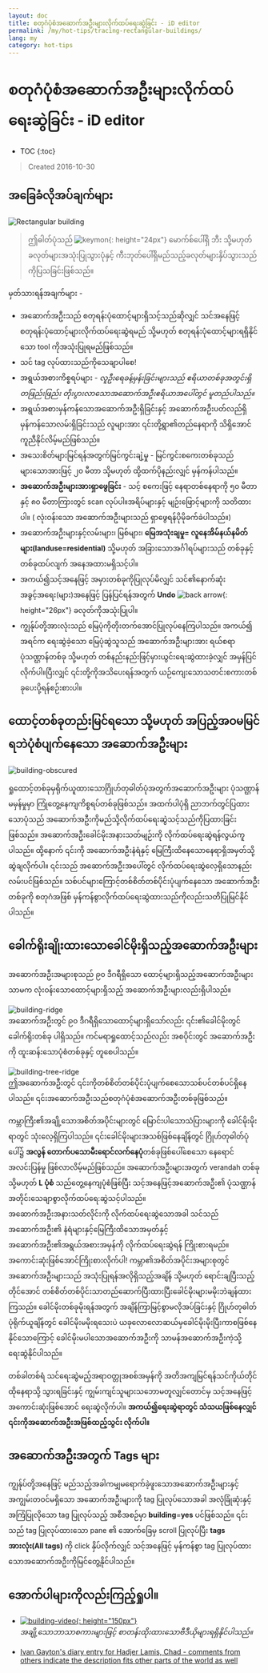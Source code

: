 ```yaml
---
layout: doc
title: စတုဂံပုံစံအဆောက်အဦးများလိုက်ထပ်ရေးဆွဲခြင်း - iD editor
permalink: /my/hot-tips/tracing-rectangular-buildings/
lang: my
category: hot-tips
---
```


စတုဂံပုံစံအဆောက်အဦးများလိုက်ထပ်ရေးဆွဲခြင်း - iD editor
============

- TOC
{:toc}

> Created 2016-10-30  

အခြေခံလိုအပ်ချက်များ
----------

![Rectangular building][]  

> ဤဓါတ်ပုံသည် ![keymon]{: height="24px"} မောက်စ်ပေါ်ရှိ ဘီး သို့မဟုတ် ခလုတ်များအသုံးပြုသွားပုံနှင့် ကီးဘုတ်ပေါ်ရှိမည်သည့်ခလုတ်များနှိပ်သွားသည်ကိုပြသခြင်းဖြစ်သည်။  

မှတ်သားရန်အချက်များ -  

- အဆောက်အဦးသည် စတုရန်းပုံထောင့်များရှိသင့်သည်ဆိုလျှင် သင်အနေဖြင့် စတုရန်းပုံထောင့်များလိုက်ထပ်ရေးဆွဲရမည် သို့မဟုတ် စတုရန်းပုံထောင့်များရရှိနိုင်သော tool ကိုအသုံးပြုရမည်ဖြစ်သည်။  
- သင် tag လုပ်ထားသည်ကိုသေချာပါစေ!  
- အရွယ်အစားကိစ္စရပ်များ - *လူဦးရေခန့်မှန်းခြင်းများသည် ဧရိယာတစ်ခုအတွင်းရှိ တဖြည်းဖြည်း တိုးပွားလာသောအဆောက်အဦးဧရိယာအပေါ်တွင် မူတည်ပါသည်။*  
- အရွယ်အစားမှန်ကန်သောအဆောက်အဦးရှိခြင်းနှင့် အဆောက်အဦးပတ်လည်ရှိ မှန်ကန်သောလမ်းရှိခြင်းသည် လူများအား ၎င်းတို့ရွာ၏တည်နေရာကို သိရှိအောင် ကူညီနိုင်လိမ့်မည်ဖြစ်သည်။  
- အသေးစိတ်များမြင်ရန်အတွက်မြင်ကွင်းချဲ့မှု - မြင်ကွင်းစကေးတစ်ခုသည် များသောအားဖြင့် ၂၀ မီတာ သို့မဟုတ် ထို့ထက်ပိုနည်းလျှင် မှန်ကန်ပါသည်။  
- **အဆောက်အဦးများအားရှာဖွေခြင်း** - သင့် စကေးဖြင့် နေရာတစ်နေရာကို ၅၀ မီတာနှင့် ၈၀ မီတာကြားတွင် scan လုပ်ပါ။အရိပ်များနှင့် မျဉ်းဖြောင့်များကို သတိထားပါ။ ( လုံးဝန်းသော အဆောက်အဦးများသည် ရှာဖွေရန်ပိုမိုခက်ခဲပါသည်။)  
- အဆောက်အဦးများနှင့်လမ်းများ၊ မြစ်များ၊ **မြေအသုံးချမှု= လူနေအိမ်နယ်နမိတ်များ(landuse=residential)** သို့မဟုတ် အခြားသောအင်္ဂါရပ်များသည် တစ်ခုနှင့်တစ်ခုထပ်လျက် အနေအထားမရှိသင့်ပါ။  
- အကယ်၍သင့်အနေဖြင့် အမှားတစ်ခုကိုပြုလုပ်မိလျှင် သင်၏နောက်ဆုံးအခွင့်အရေး(များ)အနေဖြင့် ပြန်ပြင်ရန်အတွက် **Undo** ![back arrow]{: height="26px"} ခလုတ်ကိုအသုံးပြုပါ။  
- ကျွန်ုပ်တို့အားလုံးသည် မြေပုံကိုတိုးတက်အောင်ပြုလုပ်နေကြပါသည်။ အကယ်၍ အရင်က ရေးဆွဲခဲ့သော မြေပုံဆွဲသူသည် အဆောက်အဦးများအား ရယ်စရာပုံသဏ္ဌာန်တစ်ခု သို့မဟုတ် တစ်နည်းနည်းဖြင့်မှားယွင်းရေးဆွဲထားခဲ့လျှင် အမှန်ပြင်လိုက်ပါ။ပြီးလျှင် ၎င်းတို့ကိုအသိပေးရန်အတွက် ယဉ်ကျေးသောသတင်းစကားတစ်ခုပေးပို့ရန်စဉ်းစားပါ။  

ထောင့်တစ်ခုတည်းမြင်ရသော သို့မဟုတ် အပြည့်အဝမမြင်ရဘဲပုံစံပျက်နေသော အဆောက်အဦးများ  
--------------------------------------

![building-obscured][]  

ရှုထောင့်တစ်ခုမှရိုက်ယူထားသောဂြိုဟ်တုဓါတ်ပုံအတွက်အဆောက်အဦးများ ပုံသဏ္ဌာန်မမှန်မှုမှာ ကြုံတွေ့နေကျကိစ္စရပ်တစ်ခုဖြစ်သည်။ အထက်ပါပုံရှိ  ညာဘက်တွင်ပြထားသောပုံသည် အဆောက်အဦးကိုမည်သို့လိုက်ထပ်ရေးဆွဲသင့်သည်ကိုပြထားခြင်းဖြစ်သည်။ အဆောက်အဦးခေါင်မိုးအနားသတ်မျဉ်းကို လိုက်ထပ်ရေးဆွဲရန်လွယ်ကူပါသည်။ ထို့နောက် ၎င်းကို အဆောက်အဦးနံရံနှင့် မြေကြီးထိနေသောနေရာရှိအမှတ်သို့ဆွဲချလိုက်ပါ။ ၎င်းသည် အဆောက်အဦးအပေါ်တွင် လိုက်ထပ်ရေးဆွဲလေ့ရှိသောနည်းလမ်းပင်ဖြစ်သည်။ သစ်ပင်များကြောင့်တစ်စိတ်တစ်ပိုင်းပုံပျက်နေသော အဆောက်အဦးတစ်ခုကို စတုဂံအဖြစ် မှန်ကန်စွာလိုက်ထပ်ရေးဆွဲထားသည်ကိုလည်းသတိပြုမြင်နိုင်ပါသည်။ 

ခေါက်ရိုးချိုးထားသောခေါင်မိုးရှိသည့်အဆောက်အဦးများ
----------------------------
 
အဆောက်အဦးအများစုသည် ၉၀ ဒီဂရီရှိသော ထောင့်များရှိသည့်အဆောက်အဦးများသာမက လုံးဝန်းသောထောင့်များရှိသည့် အဆောက်အဦးများလည်းရှိပါသည်။  

![building-ridge][]  
အဆောက်အဦးတွင် ၉၀ ဒီဂရီရှိသောထောင့်များရှိသော်လည်း ၎င်း၏ခေါင်မိုးတွင် ခေါက်ရိုးတစ်ခု ပါရှိသည်။ ကင်မရာရှုထောင့်သည်လည်း အစပိုင်းတွင် အဆောက်အဦးကို ထူးဆန်းသောပုံစံတစ်ခုနှင့် တူစေပါသည်။  

![building-tree-ridge][]  
ဤအဆောက်အဦးတွင်  ၎င်းကိုတစ်စိတ်တစ်ပိုင်းပုံပျက်စေသောသစ်ပင်တစ်ပင်ရှိနေပါသည်။ ၎င်းအဆောက်အဦးသည်စတုဂံပုံစံအဆောက်အဦးတစ်ခုဖြစ်သည်။  

ကမ္ဘာကြီး၏အချို့သောအစိတ်အပိုင်းများတွင် မြောင်းပါသောသံပြားများကို ခေါင်မိုးမိုးရာတွင် သုံးလေ့ရှိကြပါသည်။ ၎င်းခေါင်မိုးများအသစ်ဖြစ်နေချိန်တွင် ဂြိုဟ်တုဓါတ်ပုံပေါ်၌ **အလွန် တောက်ပသောမီးရောင်လက်နေပုံ**တစ်ခုဖြစ်ပေါ်စေသော နေရောင်အလင်းပြန်မှု ဖြစ်လာလိမ့်မည်ဖြစ်သည်။ အဆောက်အဦးများအတွက် verandah တစ်ခု သို့မဟုတ် **L ပုံစံ** သည်တွေ့နေကျပုံစံဖြစ်ပြီး  သင့်အနေဖြင့်အဆောက်အဦး၏ ပုံသဏ္ဌာန်အတိုင်းသေချာစွာလိုက်ထပ်ရေ:ဆွဲသင့်ပါသည်။  
အဆောက်အဦးအနားသတ်လိုင်းကို လိုက်ထပ်ရေးဆွဲသောအခါ သင်သည် အဆောက်အဦး၏ နံရံများနှင့်မြေကြီးထိသောအမှတ်နှင့် အဆောက်အဦး၏အရွယ်အစားအမှန်ကို လိုက်ထပ်ရေးဆွဲရန် ကြိုးစားရမည်။ အကောင်းဆုံးဖြစ်အောင်ကြိုးစားလိုက်ပါ! ကမ္ဘာ၏အစိတ်အပိုင်းအများစုတွင် အဆောက်အဦးများသည် အသုံးပြုရန်အလိုရှိသည့်အချိန် သို့မဟုတ် ရောင်းချပြီးသည့်တိုင်အောင် တစ်စိတ်တစ်ပိုင်းသာတည်ဆောက်ပြီးထားပြီးခေါင်မိုးများမမိုးဘဲချန်ထားကြသည်။ ခေါင်မိုးတစ်ခုမိုးရန်အတွက် အချိန်ကြာမြင့်စွာမလိုအပ်ခြင်းနှင့် ဂြိုဟ်တုဓါတ်ပုံရိုက်ယူချိန်တွင် ခေါင်မိုးမမိုးရသေးပဲ ယခုလောလောဆယ်မှခေါင်မိုးမိုးပြီးကာစဖြစ်နေနိုင်သောကြောင့် ခေါင်မိုးမပါသောအဆောက်အဦးကို သာမန်အဆောက်အဦးကဲ့သို့ရေးဆွဲနိုင်ပါသည်။  

တစ်ခါတစ်ရံ သင်ရေးဆွဲမည့်အရာဝတ္တုအစစ်အမှန်ကို အတိအကျမြင်ရန်သင်ကိုယ်တိုင် ထိုနေရာသို့ သွားရခြင်းနှင့် ကျွမ်းကျင်သူများသဘောမတူလျှင်တောင်မှ သင့်အနေဖြင့် အကောင်းဆုံးဖြစ်အောင် ရေးဆွဲလိုက်ပါ။ **အကယ်၍ရေးဆွဲရာတွင် သံသယဖြစ်နေလျှင် ၎င်းကိုအဆောက်အဦးအဖြစ်ထည့်သွင်း လိုက်ပါ။**  

အဆောက်အဦးအတွက် Tags များ
-------------

ကျွန်ုပ်တို့အနေဖြင့် မည်သည့်အခါကမျှမရောက်ခဲ့ဖူးသောအဆောက်အဦးများနှင့် အကျွမ်းတဝင်မရှိသော အဆောက်အဦးများကို tag ပြုလုပ်သောအခါ အလုံခြုံဆုံးနှင့် အကြံပြုလိုသော tag ပြုလုပ်သည့် အစီအစဉ်မှာ **building**=**yes** ပင်ဖြစ်သည်။ ၎င်းသည် tag ပြုလုပ်ထားသော pane ၏ အောက်ခြေမှ scroll ပြုလုပ်ပြီး **tags အားလုံး(All tags)** ကို click နှိပ်လိုက်လျှင် သင့်အနေဖြင့် မှန်ကန်စွာ tag ပြုလုပ်ထားသောအဆောက်အဦးကိုမြင်တွေ့နိုင်ပါသည်။  

အောက်ပါများကိုလည်းကြည့်ရှုပါ။  
---------

- [![building-video]{: height="150px"}](https://www.youtube.com/watch?v=VPJz-AucqF4&index=7&list=PLb9506_-6FMHZ3nwn9heri3xjQKrSq1hN "Humanitarian OpenStreetMap Team Tutorial Videos - Adding a Building to OpenStreetMap")  
*အချို့သောဘာသာစကားများဖြင့် စာတန်းထိုးထားသောဗီဒီယိုများရရှိနိုင်ပါသည်။*  

- [Ivan Gayton's diary entry for Hadjer Lamis, Chad - comments from others indicate the description fits other parts of the world as well](https://www.openstreetmap.org/user/IvanGayton/diary/38612)



[Rectangular building]: /images/hot-tips/rectangular_building.gif "Tracing a rectangular building, squaring the corners, and adding tags."
[keymon]:/images/hot-tips/keymon.png
[building-ridge]: /images/hot-tips/building-ridge.png
[back arrow]: /images/beginner/back-arrow.png
[building-tree-ridge]: /images/hot-tips/building-tree-ridge.png
[building-obscured]: /images/hot-tips/buildings-obscured-traced-1.png "Before & after - tracing a building seen at an angle"
[building-video]: /images/hot-tips/building-video.png "Humanitarian OpenStreetMap Team Tutorial Videos - Adding a Building to OpenStreetMap"
